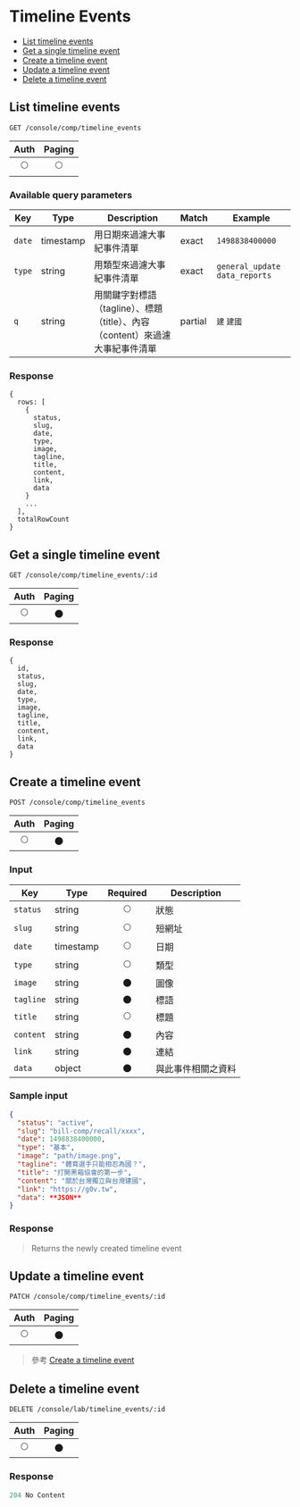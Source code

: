 # Timeline Events

- [List timeline events](#list-timeline-events)
- [Get a single timeline event](#get-a-single-timeline-events)
- [Create a timeline event](#create-a-timeline-events)
- [Update a timeline event](#update-a-timeline-events)
- [Delete a timeline event](#delete-a-timeline-events)

## List timeline events
```
GET /console/comp/timeline_events
```

| Auth | Paging |
| :---: | :---: |
| 🌕 | 🌕 |

### Available query parameters

| Key | Type | Description | Match | Example |
| --- | --- | --- | --- | --- |
| `date` | timestamp | 用日期來過濾大事紀事件清單 | exact | `1498838400000` |
| `type` | string | 用類型來過濾大事紀事件清單 | exact | `general_update` `data_reports` |
| `q` | string | 用關鍵字對標語（tagline）、標題（title）、內容（content）來過濾大事紀事件清單 | partial | `建` `建國` |

### Response
```
{
  rows: [
    {
      status,
      slug,
      date,
      type,
      image,
      tagline,
      title,
      content,
      link,
      data
    }
    ...
  ],
  totalRowCount
}
```

## Get a single timeline event
```
GET /console/comp/timeline_events/:id
```

| Auth | Paging |
| :---: | :---: |
| 🌕 | 🌑 |

### Response
```
{
  id,
  status,
  slug,
  date,
  type,
  image,
  tagline,
  title,
  content,
  link,
  data
}
```

## Create a timeline event
```
POST /console/comp/timeline_events
```

| Auth | Paging |
| :---: | :---: |
| 🌕 | 🌑 |

### Input

| Key | Type | Required | Description |
| --- | --- | :---: | --- |
| `status` | string | 🌕 | 狀態 |
| `slug` | string | 🌕 | 短網址 |
| `date` | timestamp | 🌕 | 日期 |
| `type` | string | 🌕 | 類型 |
| `image` | string | 🌑 | 圖像 |
| `tagline` | string | 🌑 | 標語 |
| `title` | string | 🌕 | 標題 |
| `content` | string | 🌑 | 內容 |
| `link` | string | 🌑 | 連結 |
| `data` | object | 🌑 | 與此事件相關之資料 |

### Sample input
```json
{
  "status": "active",
  "slug": "bill-comp/recall/xxxx",
  "date": 1498838400000,
  "type": "基本",
  "image": "path/image.png",
  "tagline": "體育選手只能相忍為國？",
  "title": "打開黑箱協會的第一步",
  "content": "關於台灣獨立與台灣建國",
  "link": "https://g0v.tw",
  "data": **JSON**
}
```

### Response
> Returns the newly created timeline event

## Update a timeline event
```
PATCH /console/comp/timeline_events/:id
```

| Auth | Paging |
| :---: | :---: |
| 🌕 | 🌑 |

> 參考 [Create a timeline event](#create-a-timeline-event)

## Delete a timeline event
```
DELETE /console/lab/timeline_events/:id
```

| Auth | Paging |
| :---: | :---: |
| 🌕 | 🌑 |

### Response
```javascript
204 No Content
```
